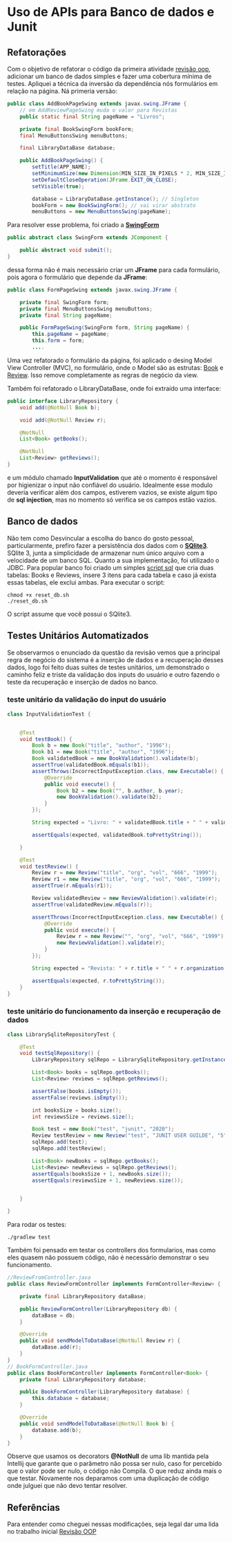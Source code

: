 # Uso de APIs para Banco de dados e Junit

## Refatorações

Com o objetivo de refatorar o código da primeira atividade
[revisão oop](Revisao_oop.md), adicionar um banco de dados simples e fazer uma cobertura mínima de testes. Apliquei a
técnica da inversão da dependência nós formulários em relação 
na página. Ná primeria versão:

```java
public class AddBookPageSwing extends javax.swing.JFrame {
    // em AddReviewPageSwing muda o valor para Revistas
    public static final String pageName = "Livros";

    private final BookSwingForm bookForm;
    final MenuButtonsSwing menuButtons;

    final LibraryDataBase database;

    public AddBookPageSwing() {
        setTitle(APP_NAME);
        setMinimumSize(new Dimension(MIN_SIZE_IN_PIXELS * 2, MIN_SIZE_IN_PIXELS));
        setDefaultCloseOperation(JFrame.EXIT_ON_CLOSE);
        setVisible(true);

        database = LibraryDataBase.getInstance(); // Singleton
        bookForm = new BookSwingForm(); // vai virar abstrato
        menuButtons = new MenuButtonsSwing(pageName);
```

Para resolver esse problema, foi criado a [__SwingForm__](src/main/java/revisao_oop/formPage/swingForm/SwingForm.java)

```java
public abstract class SwingForm extends JComponent {

    public abstract void submit();
}
```

dessa forma não é mais necessário criar um __JFrame__ para cada formulário, pois agora o formulário que depende da
__JFrame__:

```java
public class FormPageSwing extends javax.swing.JFrame {

    private final SwingForm form;
    private final MenuButtonsSwing menuButtons;
    private final String pageName;

    public FormPageSwing(SwingForm form, String pageName) {
        this.pageName = pageName;
        this.form = form;
        ....
```

Uma vez refatorado o formulário da página, foi aplicado o desing Model View Controller (MVC), no formulário, onde o
Model são as estrutas: [Book](src/main/java/revisao_oop/models/Book.java)
e [Review](src/main/java/revisao_oop/models/Review.java). Isso remove completamente as regras de negócio da view.

Também foi refatorado o LibraryDataBase, onde foi extraído uma interface:

```java
public interface LibraryRepository {
    void add(@NotNull Book b);

    void add(@NotNull Review r);

    @NotNull
    List<Book> getBooks();

    @NotNull
    List<Review> getReviews();
}
```

e um módulo chamado __InputValidation__ que até o momento é responsável por higienizar o input não confiável do usuário.
Idealmente esse modulo deveria verificar além dos campos, estiverem vazios, se existe algum tipo de __sql injection__,
mas no momento só verifica se os campos estão vazios.

## Banco de dados

Não tem como Desvincular a escolha do banco do gosto pessoal, particularmente, prefiro fazer a persistência dos dados
com o [__SQlite3__](https://www.sqlitetutorial.net/). SQlite 3, junta a simplicidade de armazenar num único arquivo com
a velocidade de um banco SQL. Quanto a sua implementação, foi utilizado o JDBC. Para popular banco foi criado um
simples [script sql](create_db.sql)
que cria duas tabelas: Books e Reviews, insere 3 itens para
cada tabela e caso já exista essas tabelas, ele exclui ambas.
Para executar o script:
```shell
chmod +x reset_db.sh
./reset_db.sh
```
O script assume que você possui o SQlite3.

## Testes Unitários Automatizados

Se observarmos o enunciado da questão da revisão vemos
que a principal regra de negócio do sistema é a inserção
de dados e a recuperação desses dados, logo
foi feito duas suites de testes unitários, um demonstrado
o caminho feliz e triste da validação dos inputs do usuário
e outro fazendo o teste da recuperação e inserção de dados
no banco.

### teste unitário da validação do input do usuário
```java
class InputValidationTest {


    @Test
    void testBook() {
        Book b = new Book("title", "author", "1996");
        Book b1 = new Book("title", "author", "1996");
        Book validatedBook = new BookValidation().validate(b);
        assertTrue(validatedBook.mEquals(b1));
        assertThrows(IncorrectInputException.class, new Executable() {
            @Override
            public void execute() {
                Book b2 = new Book("", b.author, b.year);
                new BookValidation().validate(b2);
            }
        });

        String expected = "Livro: " + validatedBook.title + " " + validatedBook.author + " " + validatedBook.year;

        assertEquals(expected, validatedBook.toPrettyString());

    }

    @Test
    void testReview() {
        Review r = new Review("title", "org", "vol", "666", "1999");
        Review r1 = new Review("title", "org", "vol", "666", "1999");
        assertTrue(r.mEquals(r1));

        Review validatedReview = new ReviewValidation().validate(r);
        assertTrue(validatedReview.mEquals(r));

        assertThrows(IncorrectInputException.class, new Executable() {
            @Override
            public void execute() {
                Review r = new Review("", "org", "vol", "666", "1999");
                new ReviewValidation().validate(r);
            }
        });

        String expected = "Revista: " + r.title + " " + r.organization + " " + r.volume + " " + r.number + " " + r.year;

        assertEquals(expected, r.toPrettyString());
    }
}
```

### teste unitário do funcionamento da inserção e recuperação de dados

```java
class LibrarySqliteRepositoryTest {

    @Test
    void testSqlRepository() {
        LibraryRepository sqlRepo = LibrarySqliteRepository.getInstance();

        List<Book> books = sqlRepo.getBooks();
        List<Review> reviews = sqlRepo.getReviews();

        assertFalse(books.isEmpty());
        assertFalse(reviews.isEmpty());

        int booksSize = books.size();
        int reviewsSize = reviews.size();

        Book test = new Book("test", "junit", "2020");
        Review testReview = new Review("test", "JUNIT USER GUILDE", "5", "8.7.2", "2020");
        sqlRepo.add(test);
        sqlRepo.add(testReview);

        List<Book> newBooks = sqlRepo.getBooks();
        List<Review> newReviews = sqlRepo.getReviews();
        assertEquals(booksSize + 1, newBooks.size());
        assertEquals(reviewsSize + 1, newReviews.size());


    }

}
```
Para rodar os testes:
```shell
./gradlew test 
```

Também foi pensado em testar os controllers dos formularios,
mas como eles quasem não possuem código, não é necessário
demonstrar o seu funcionamento.

```java
//ReviewFromController.java
public class ReviewFormController implements FormController<Review> {

    private final LibraryRepository dataBase;

    public ReviewFormController(LibraryRepository db) {
        dataBase = db;
    }

    @Override
    public void sendModelToDataBase(@NotNull Review r) {
        dataBase.add(r);
    }
}
// BookFormController.java
public class BookFormController implements FormController<Book> {
    private final LibraryRepository database;

    public BookFormController(LibraryRepository database) {
        this.database = database;
    }

    @Override
    public void sendModelToDataBase(@NotNull Book b) {
        database.add(b);
    }
}
```
Observe que usamos os decorators __@NotNull__ de uma lib mantida
pela Intellij que garante que o parâmetro não possa ser nulo,
caso for percebido que o valor pode ser nulo, o código não
Compila. O que reduz ainda mais o que testar. Novamente
nos deparamos com uma duplicação de código onde julguei que não
devo tentar resolver.

## Referências
Para entender como cheguei nessas modificações, seja legal
dar uma lida no trabalho inicial [Revisão OOP](Revisao_oop.md)